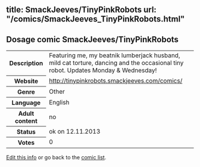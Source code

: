 title: SmackJeeves/TinyPinkRobots
url: "/comics/SmackJeeves_TinyPinkRobots.html"
---
Dosage comic SmackJeeves/TinyPinkRobots
-----------------------------------------

<p id="msg"></p>
<script type="text/javascript">
if (window.location.search === '?edit_info_mail=sent_ok') {
  var elem = document.getElementById("msg");
  elem.innerHTML = 'Edited information sucessfully sent for review, which is usually done daily. Thanks!';
  elem.className = 'ok';
}
</script>
<table class="comicinfo">
<tr>
<th>Description</th><td>Featuring me, my beatnik lumberjack husband, mild cat torture, dancing and the occasional tiny robot. Updates Monday &amp; Wednesday!</td>
</tr>
<tr>
<th>Website</th><td><a href="http://tinypinkrobots.smackjeeves.com/comics/">http://tinypinkrobots.smackjeeves.com/comics/</a></td>
</tr>
<tr>
<th>Genre</th><td>Other</td>
</tr>
<tr>
<th>Language</th><td>English</td>
</tr>
<tr>
<th>Adult content</th><td>no</td>
</tr>
<tr>
<th>Status</th><td>ok on 12.11.2013</td>
</tr>
<tr>
<th>Votes</th><td>0</td>
</tr>
</table>

[Edit this info](SmackJeeves_TinyPinkRobots_edit.html) or go back to the [comic list](../comic-index.html).

